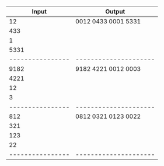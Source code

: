 | Input          |           Output    |
|----------------|---------------------|
| 12             | 0012 0433 0001 5331 |
| 433            |                     |
| 1              |                     |
| 5331           |                     |
|----------------|---------------------|
| 9182           | 9182 4221 0012 0003 |
| 4221           |                     |
| 12             |                     |
| 3              |                     |
|----------------|---------------------|
| 812            | 0812 0321 0123 0022 |
| 321            |                     |
| 123            |                     |
| 22             |                     |
|----------------|---------------------|
